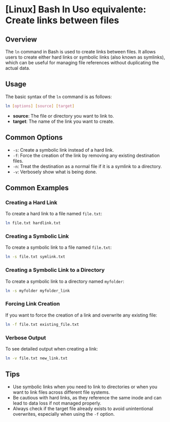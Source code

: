 # [Linux] Bash ln Uso equivalente: Create links between files

## Overview
The `ln` command in Bash is used to create links between files. It allows users to create either hard links or symbolic links (also known as symlinks), which can be useful for managing file references without duplicating the actual data.

## Usage
The basic syntax of the `ln` command is as follows:

```bash
ln [options] [source] [target]
```

- **source**: The file or directory you want to link to.
- **target**: The name of the link you want to create.

## Common Options
- `-s`: Create a symbolic link instead of a hard link.
- `-f`: Force the creation of the link by removing any existing destination files.
- `-n`: Treat the destination as a normal file if it is a symlink to a directory.
- `-v`: Verbosely show what is being done.

## Common Examples

### Creating a Hard Link
To create a hard link to a file named `file.txt`:

```bash
ln file.txt hardlink.txt
```

### Creating a Symbolic Link
To create a symbolic link to a file named `file.txt`:

```bash
ln -s file.txt symlink.txt
```

### Creating a Symbolic Link to a Directory
To create a symbolic link to a directory named `myfolder`:

```bash
ln -s myfolder myfolder_link
```

### Forcing Link Creation
If you want to force the creation of a link and overwrite any existing file:

```bash
ln -f file.txt existing_file.txt
```

### Verbose Output
To see detailed output when creating a link:

```bash
ln -v file.txt new_link.txt
```

## Tips
- Use symbolic links when you need to link to directories or when you want to link files across different file systems.
- Be cautious with hard links, as they reference the same inode and can lead to data loss if not managed properly.
- Always check if the target file already exists to avoid unintentional overwrites, especially when using the `-f` option.